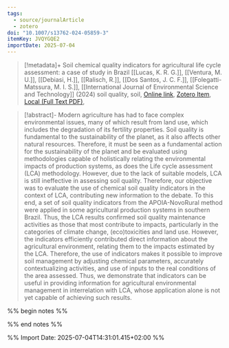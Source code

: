 ```yaml
---
tags:
  - source/journalArticle
  - zotero
doi: "10.1007/s13762-024-05859-3"
itemKey: JVQYGQE2
importDate: 2025-07-04
---
```

>[!metadata]+
> Soil chemical quality indicators for agricultural life cycle assessment: a case of study in Brazil
> [[Lucas, K. R. G.]], [[Ventura, M. U.]], [[Debiasi, H.]], [[Ralisch, R.]], [[Dos Santos, J. C. F.]], [[Folegatti-Matssura, M. I. S.]], 
> [[International Journal of Environmental Science and Technology]] (2024)
> soil quality, soil, 
> [Online link](https://link.springer.com/10.1007/s13762-024-05859-3), [Zotero Item](zotero://select/library/items/JVQYGQE2), [Local (Full Text PDF)](file://C:/Users/aburg/Documents/references/zotero/storage/I5KIW46B/Lucas2024_Soilchemical.pdf), 

>[!abstract]-
>Modern agriculture has had to face complex environmental issues, many of which result from land use, which includes the degradation of its fertility properties. Soil quality is fundamental to the sustainability of the planet, as it also affects other natural resources. Therefore, it must be seen as a fundamental action for the sustainability of the planet and be evaluated using methodologies capable of holistically relating the environmental impacts of production systems, as does the Life cycle assessment (LCA) methodology. However, due to the lack of suitable models, LCA is still ineffective in assessing soil quality. Therefore, our objective was to evaluate the use of chemical soil quality indicators in the context of LCA, contributing new information to the debate. To this end, a set of soil quality indicators from the APOIA-NovoRural method were applied in some agricultural production systems in southern Brazil. Thus, the LCA results confirmed soil quality maintenance activities as those that most contribute to impacts, particularly in the categories of climate change, (eco)toxicities and land use. However, the indicators efficiently contributed direct information about the agricultural environment, relating them to the impacts estimated by the LCA. Therefore, the use of indicators makes it possible to improve soil management by adjusting chemical parameters, accurately contextualizing activities, and use of inputs to the real conditions of the area assessed. Thus, we demonstrate that indicators can be useful in providing information for agricultural environmental management in interrelation with LCA, whose application alone is not yet capable of achieving such results.

%% begin notes %%

%% end notes %%

%% Import Date: 2025-07-04T14:31:01.415+02:00 %%
